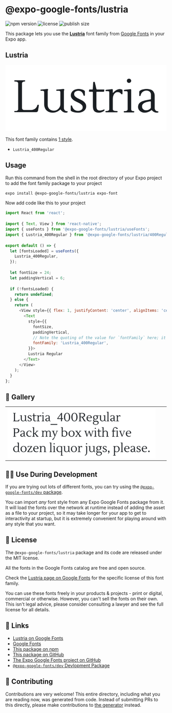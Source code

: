 # @expo-google-fonts/lustria

![npm version](https://flat.badgen.net/npm/v/@expo-google-fonts/lustria)
![license](https://flat.badgen.net/github/license/expo/google-fonts)
![publish size](https://flat.badgen.net/packagephobia/install/@expo-google-fonts/lustria)

This package lets you use the [**Lustria**](https://fonts.google.com/specimen/Lustria) font family from [Google Fonts](https://fonts.google.com/) in your Expo app.

## Lustria

![Lustria](./font-family.png)

This font family contains [1 style](#-gallery).

- `Lustria_400Regular`

## Usage

Run this command from the shell in the root directory of your Expo project to add the font family package to your project
```sh
expo install @expo-google-fonts/lustria expo-font
```

Now add code like this to your project
```js
import React from 'react';

import { Text, View } from 'react-native';
import { useFonts } from '@expo-google-fonts/lustria/useFonts';
import { Lustria_400Regular } from '@expo-google-fonts/lustria/400Regular';

export default () => {
  let [fontsLoaded] = useFonts({
    Lustria_400Regular,
  });

  let fontSize = 24;
  let paddingVertical = 6;

  if (!fontsLoaded) {
    return undefined;
  } else {
    return (
      <View style={{ flex: 1, justifyContent: 'center', alignItems: 'center' }}>
        <Text
          style={{
            fontSize,
            paddingVertical,
            // Note the quoting of the value for `fontFamily` here; it expects a string!
            fontFamily: 'Lustria_400Regular',
          }}>
          Lustria Regular
        </Text>
      </View>
    );
  }
};

```

## 🔡 Gallery


||||
|-|-|-|
|![Lustria_400Regular](.//400Regular/Lustria_400Regular.ttf.png)||||


## 👩‍💻 Use During Development

If you are trying out lots of different fonts, you can try using the [`@expo-google-fonts/dev` package](https://github.com/freeboub/google-fonts/tree/master/font-packages/dev#readme).

You can import *any* font style from any Expo Google Fonts package from it. It will load the fonts
over the network at runtime instead of adding the asset as a file to your project, so it may take longer
for your app to get to interactivity at startup, but it is extremely convenient
for playing around with any style that you want.

## 📖 License

The `@expo-google-fonts/lustria` package and its code are released under the MIT license.

All the fonts in the Google Fonts catalog are free and open source.

Check the [Lustria page on Google Fonts](https://fonts.google.com/specimen/Lustria) for the specific license of this font family.

You can use these fonts freely in your products & projects - print or digital, commercial or otherwise. However, you can't sell the fonts on their own. This isn't legal advice, please consider consulting a lawyer and see the full license for all details.

## 🔗 Links

- [Lustria on Google Fonts](https://fonts.google.com/specimen/Lustria)
- [Google Fonts](https://fonts.google.com/)
- [This package on npm](https://www.npmjs.com/package/@expo-google-fonts/lustria)
- [This package on GitHub](https://github.com/freeboub/google-fonts/tree/master/font-packages/lustria)
- [The Expo Google Fonts project on GitHub](https://github.com/freeboub/google-fonts)
- [`@expo-google-fonts/dev` Devlopment Package](https://github.com/freeboub/google-fonts/tree/master/font-packages/dev)

## 🤝 Contributing

Contributions are very welcome! This entire directory, including what you are reading now, was generated from code. Instead of submitting PRs to this directly, please make contributions to [the generator](https://github.com/freeboub/google-fonts/tree/master/packages/generator) instead.
